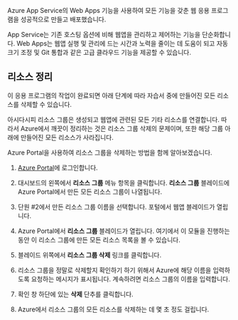 Azure App Service의 Web Apps 기능을 사용하여 모든 기능을 갖춘 웹 응용 프로그램을 성공적으로 만들고 배포했습니다.

App Service는 기존 호스팅 옵션에 비해 웹앱을 관리하고 제어하는 기능을 단순화합니다. Web Apps는 웹앱 실행 및 관리에 드는 시간과 노력을 줄이는 데 도움이 되고 자동 크기 조정 및 Git 통합과 같은 고급 클라우드 기능을 제공할 수 있습니다.

## <a name="clean-up-resources"></a>리소스 정리

이 응용 프로그램의 작업이 완료되면 아래 단계에 따라 자습서 중에 만들어진 모든 리소스를 삭제할 수 있습니다.

아시다시피 리소스 그룹은 생성되고 웹앱에 관련된 모든 기타 리소스를 연결합니다. 따라서 Azure에서 깨끗이 정리하는 것은 리소스 그룹 삭제의 문제이며, 또한 해당 그룹 아래에 만들어진 모든 리소스가 사라집니다.

Azure Portal을 사용하여 리소스 그룹을 삭제하는 방법을 함께 알아보겠습니다.

1. [Azure Portal](https://portal.azure.com/?azure-portal=true)에 로그인합니다.

1. 대시보드의 왼쪽에서 **리소스 그룹** 메뉴 항목을 클릭합니다. **리소스 그룹** 블레이드에 Azure Portal에서 만든 모든 리소스 그룹이 나열됩니다.

1. 단원 #2에서 만든 리소스 그룹 이름을 선택합니다. 포털에서 웹앱 블레이드가 열립니다.

1. Azure Portal에서 **리소스 그룹** 블레이드가 열립니다. 여기에서 이 모듈을 진행하는 동안 이 리소스 그룹에 만든 모든 리소스 목록을 볼 수 있습니다.

1. 블레이드 위쪽에서 **리소스 그룹 삭제** 링크를 클릭합니다.

1. 리소스 그룹을 정말로 삭제할지 확인하기 하기 위해서 Azure에 해당 이름을 입력하도록 요청하는 메시지가 표시됩니다. 계속하려면 리소스 그룹의 이름을 입력합니다.

1. 확인 창 하단에 있는 **삭제** 단추를 클릭합니다.

1. Azure에서 리소스 그룹의 모든 리소스를 삭제하는 데 몇 초 정도 걸립니다.
